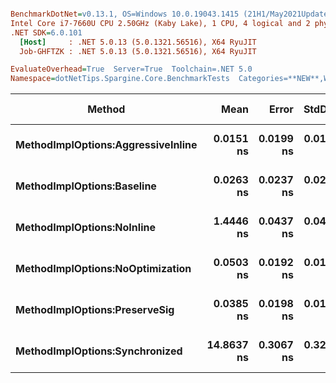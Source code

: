 ``` ini

BenchmarkDotNet=v0.13.1, OS=Windows 10.0.19043.1415 (21H1/May2021Update)
Intel Core i7-7660U CPU 2.50GHz (Kaby Lake), 1 CPU, 4 logical and 2 physical cores
.NET SDK=6.0.101
  [Host]     : .NET 5.0.13 (5.0.1321.56516), X64 RyuJIT
  Job-GHFTZK : .NET 5.0.13 (5.0.1321.56516), X64 RyuJIT

EvaluateOverhead=True  Server=True  Toolchain=.NET 5.0  
Namespace=dotNetTips.Spargine.Core.BenchmarkTests  Categories=**NEW**,Work in Progress  

```
|                             Method |       Mean |     Error |    StdDev |    StdErr |     Median |        Min |         Q1 |         Q3 |        Max |             Op/s | CI99.9% Margin | Iterations | Kurtosis | MValue | Skewness |    Ratio | RatioSD |   Welch(10%)/p-values | Rank |                                                       LogicalGroup | Baseline | Code Size | Allocated |
|----------------------------------- |-----------:|----------:|----------:|----------:|-----------:|-----------:|-----------:|-----------:|-----------:|-----------------:|---------------:|-----------:|---------:|-------:|---------:|---------:|--------:|---------------------- |-----:|------------------------------------------------------------------- |--------- |----------:|----------:|
| **MethodImplOptions:AggressiveInline** |  **0.0151 ns** | **0.0199 ns** | **0.0186 ns** | **0.0048 ns** |  **0.0019 ns** |  **0.0000 ns** |  **0.0000 ns** |  **0.0310 ns** |  **0.0435 ns** | **66,391,886,947.5** |      **0.0199 ns** |      **15.00** |    **1.348** |  **3.333** |   **0.5168** |     **1.08** |    **1.68** |   **Same: 0.9503|0.1296** |    **1** | **Job-GHFTZK(EvaluateOverhead=True, Server=True, Toolchain=.NET 5.0)** |       **No** |      **24 B** |         **-** |
|         **MethodImplOptions:Baseline** |  **0.0263 ns** | **0.0237 ns** | **0.0222 ns** | **0.0057 ns** |  **0.0140 ns** |  **0.0062 ns** |  **0.0103 ns** |  **0.0433 ns** |  **0.0650 ns** | **38,028,177,745.5** |      **0.0237 ns** |      **15.00** |    **1.749** |  **2.600** |   **0.7864** |     **1.00** |    **0.00** |             **Base: ?|?** |    **2** | **Job-GHFTZK(EvaluateOverhead=True, Server=True, Toolchain=.NET 5.0)** |      **Yes** |      **24 B** |         **-** |
|         **MethodImplOptions:NoInline** |  **1.4446 ns** | **0.0437 ns** | **0.0408 ns** | **0.0105 ns** |  **1.4288 ns** |  **1.4022 ns** |  **1.4074 ns** |  **1.4887 ns** |  **1.5003 ns** |    **692,222,040.5** |      **0.0437 ns** |      **15.00** |    **1.088** |  **3.333** |   **0.2633** |    **98.99** |   **66.10** | **Slower: 0.0000|1.0000** |    **4** | **Job-GHFTZK(EvaluateOverhead=True, Server=True, Toolchain=.NET 5.0)** |       **No** |      **97 B** |         **-** |
|   **MethodImplOptions:NoOptimization** |  **0.0503 ns** | **0.0192 ns** | **0.0179 ns** | **0.0046 ns** |  **0.0454 ns** |  **0.0243 ns** |  **0.0406 ns** |  **0.0625 ns** |  **0.0796 ns** | **19,867,105,533.9** |      **0.0192 ns** |      **15.00** |    **1.671** |  **2.000** |   **0.2043** |     **3.41** |    **2.33** | **Slower: 0.0078|0.9994** |    **3** | **Job-GHFTZK(EvaluateOverhead=True, Server=True, Toolchain=.NET 5.0)** |       **No** |      **24 B** |         **-** |
|      **MethodImplOptions:PreserveSig** |  **0.0385 ns** | **0.0198 ns** | **0.0185 ns** | **0.0048 ns** |  **0.0295 ns** |  **0.0154 ns** |  **0.0249 ns** |  **0.0590 ns** |  **0.0655 ns** | **25,957,997,178.9** |      **0.0198 ns** |      **15.00** |    **1.192** |  **3.333** |   **0.2957** |     **2.18** |    **1.41** |   **Same: 0.1354|0.9718** |    **3** | **Job-GHFTZK(EvaluateOverhead=True, Server=True, Toolchain=.NET 5.0)** |       **No** |      **24 B** |         **-** |
|     **MethodImplOptions:Synchronized** | **14.8637 ns** | **0.3067 ns** | **0.3281 ns** | **0.0773 ns** | **14.8456 ns** | **14.4272 ns** | **14.5558 ns** | **15.1195 ns** | **15.3544 ns** |     **67,278,204.7** |      **0.3067 ns** |      **18.00** |    **1.628** |  **2.000** |   **0.1723** | **1,007.33** |  **650.84** | **Slower: 0.0000|1.0000** |    **5** | **Job-GHFTZK(EvaluateOverhead=True, Server=True, Toolchain=.NET 5.0)** |       **No** |     **213 B** |         **-** |
